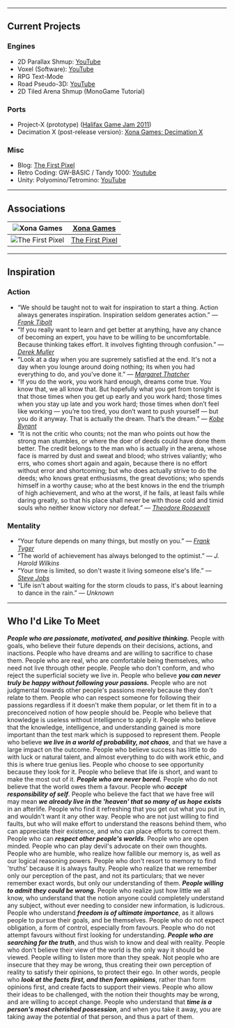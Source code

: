 
___
## Current Projects

### Engines
  - 2D Parallax Shmup: [YouTube](https://www.youtube.com/playlist?list=PLjnbT4UISq0Y_7IAN_zUzxgZnfhXxo_0Q)
  - Voxel (Software): [YouTube](https://www.youtube.com/playlist?list=PLjnbT4UISq0bQF1g85tE9jTrKfEtdRYlY)
  - RPG Text-Mode
  - Road Pseudo-3D: [YouTube](https://www.youtube.com/playlist?list=PLjnbT4UISq0bnfd1RC3M4PgTgkmhlkikV)
  - 2D Tiled Arena Shmup (MonoGame Tutorial)

### Ports
  - Project-X (prototype) ([Halifax Game Jam 2011](http://xona.com/2011/06/27.html))
  - Decimation X (post-release version): [Xona Games: Decimation X](http://xona.com/games/decimationx/)

### Misc
  - Blog: [The First Pixel](http://thefirstpixel.com/)
  - Retro Coding: GW-BASIC / Tandy 1000: [Youtube](https://www.youtube.com/playlist?list=PLjnbT4UISq0bMjb81xFBIWOLhBKFCVkuB)
  - Unity: Polyomino/Tetromino: [YouTube](https://www.youtube.com/playlist?list=PLjnbT4UISq0aiCTUj4movS4tsn5QkuPSD)

___
## Associations

| ![Xona Games](http://thefirstpixel.com/wp-content/uploads/2022/01/xona_logo-64x64-1.png "Xona Games") | [Xona Games](http://xona.com/) | 
| --- | --- |
| ![The First Pixel](http://thefirstpixel.com/wp-content/uploads/2020/12/the_first_pixel_logo_64x64_black.png "The First Pixel") | [The First Pixel](http://thefirstpixel.com/) |

___
## Inspiration

### Action

- “We should be taught not to wait for inspiration to start a thing. Action always generates inspiration. Inspiration seldom generates action.” — [_Frank Tibolt_](https://www.goodreads.com/author/show/2085007.Frank_Tibolt)
- “If you really want to learn and get better at anything, have any chance of becoming an expert, you have to be willing to be uncomfortable. Because thinking takes effort. It involves fighting through confusion.” — [_Derek Muller_](https://www.youtube.com/watch?v=UBVV8pch1dM&t=694s)
- “Look at a day when you are supremely satisfied at the end. It's not a day when you lounge around doing nothing; its when you had everything to do, and you've done it.” — [_Margaret Thatcher_](https://en.wikipedia.org/wiki/Margaret_Thatcher)
- “If you do the work, you work hard enough, dreams come true. You know that, we all know that. But hopefully what you get from tonight is that those times when you get up early and you work hard; those times when you stay up late and you work hard; those times when don’t feel like working — you’re too tired, you don’t want to push yourself — but you do it anyway. That is actually the dream. That’s the dream.” — [_Kobe Byrant_](https://www.youtube.com/watch?v=k2Qpl1Q3OkA&t=4m50s)
- “It is not the critic who counts; not the man who points out how the strong man stumbles, or where the doer of deeds could have done them better. The credit belongs to the man who is actually in the arena, whose face is marred by dust and sweat and blood; who strives valiantly; who errs, who comes short again and again, because there is no effort without error and shortcoming; but who does actually strive to do the deeds; who knows great enthusiasms, the great devotions; who spends himself in a worthy cause; who at the best knows in the end the triumph of high achievement, and who at the worst, if he fails, at least fails while daring greatly, so that his place shall never be with those cold and timid souls who neither know victory nor defeat.” — [_Theodore Roosevelt_](https://en.wikipedia.org/wiki/Citizenship_in_a_Republic)

### Mentality

- “Your future depends on many things, but mostly on you.” — [_Frank Tyger_](https://www.franktyger.info/frank-tyger-in-his-own-words.htm)
- “The world of achievement has always belonged to the optimist.” — _J. Harold Wilkins_
- “Your time is limited, so don't waste it living someone else's life.” — [_Steve Jobs_](https://www.youtube.com/results?search_query=steve+jobs+commencement+speech)
- “Life isn't about waiting for the storm clouds to pass, it's about learning to dance in the rain.” — _Unknown_

___
## Who I'd Like To Meet

_**People who are passionate, motivated, and positive thinking.**_ People with goals, who believe their future depends on their decisions, actions, and inactions. People who have dreams and are willing to sacrifice to chase them. People who are real, who are comfortable being themselves, who need not live through other people. People who don't conform, and who reject the superficial society we live in. People who believe _**you can never truly be happy without following your passions.**_ People who are not judgmental towards other people's passions merely because they don't relate to them. People who can respect someone for following their passions regardless if it doesn't make them popular, or let them fit in to a preconceived notion of how people should be. People who believe that knowledge is useless without intelligence to apply it. People who believe that the knowledge, intelligence, and understanding gained is more important than the test mark which is supposed to represent them. People who believe _**we live in a world of probability, not chaos**_, and that we have a large impact on the outcome. People who believe success has little to do with luck or natural talent, and almost everything to do with work ethic, and this is where true genius lies. People who choose to see opportunity because they look for it. People who believe that life is short, and want to make the most out of it. _**People who are never bored.**_ People who do not believe that the world owes them a favour. People who _**accept responsibility of self**_. People who believe the fact that we have free will may mean _**we already live in the 'heaven' that so many of us hope exists**_ in an afterlife. People who find it refreshing that you get out what you put in, and wouldn't want it any other way. People who are not just willing to find faults, but who will make effort to understand the reasons behind them, who can appreciate their existence, and who can place efforts to correct them. People who can _**respect other people's worlds**_. People who are open minded. People who can play devil's advocate on their own thoughts. People who are humble, who realize how fallible our memory is, as well as our logical reasoning powers. People who don't resort to memory to find 'truths' because it is always faulty. People who realize that we remember only our perception of the past, and not its particulars; that we never remember exact words, but only our understanding of them. _**People willing to admit they could be wrong.**_ People who realize just how little we all know, who understand that the notion anyone could completely understand any subject, without ever needing to consider new information, is ludicrous. People who understand _**freedom is of ultimate importance**_, as it allows people to pursue their goals, and be themselves. People who do not expect obligation, a form of control, especially from favours. People who do not attempt favours without first looking for understanding. _**People who are searching for the truth**_, and thus wish to know and deal with reality. People who don't believe their view of the world is the only way it should be viewed. People willing to listen more than they speak. Not people who are insecure that they may be wrong, thus creating their own perception of reality to satisfy their opinions, to protect their ego. In other words, people who _**look at the facts first, and then form opinions**_, rather than form opinions first, and create facts to support their views. People who allow their ideas to be challenged, with the notion their thoughts may be wrong, and are willing to accept change. People who understand that _**time is a person's most cherished possession**_, and when you take it away, you are taking away the potential of that person, and thus a part of them.
